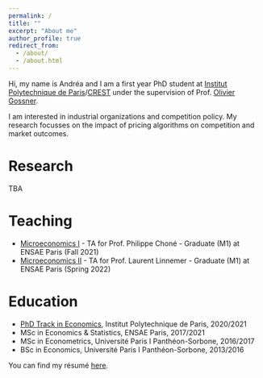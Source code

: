 ```yaml
---
permalink: /
title: ""
excerpt: "About me"
author_profile: true
redirect_from: 
  - /about/
  - /about.html
---
```


Hi, my name is Andréa and I am a first year PhD student at [Institut Polytechnique de Paris](https://www.ip-paris.fr/)/[CREST](https://crest.science/) under the supervision of Prof. [Olivier Gossner](http://gossner.me/). 

I am interested in industrial organizations and competition policy. My research focusses on the impact of pricing algorithms on competition and market outcomes. 

Research
======

TBA

Teaching
======

- [Microeconomics I](https://www.ensae.fr/courses/microeconomie-1/) - TA for Prof. Philippe Choné - Graduate (M1) at ENSAE Paris (Fall 2021)
- [Microeconomics II](https://www.ensae.fr/courses/microeconomie-2-economie-industrielle/) - TA for Prof. Laurent Linnemer - Graduate (M1) at ENSAE Paris (Spring 2022)

Education
======

- [PhD Track in Economics](https://www.ip-paris.fr/education/phd-tracks/phd-track-economie), Institut Polytechnique de Paris, 2020/2021
- MSc in Economics & Statistics, ENSAE Paris, 2017/2021
- MSc in Econometrics, Université Paris I Panthéon-Sorbone, 2016/2017
- BSc in Economics, Université Paris I Panthéon-Sorbone, 2013/2016

You can find my résumé [here](https://andreaepivent.github.io/files/CV_EN_EPIVENT_Oct21.pdf).